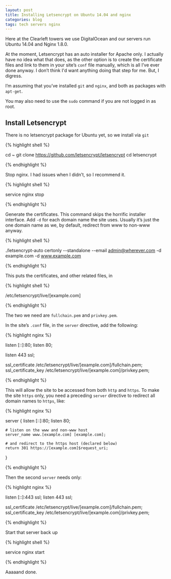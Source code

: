 ```yaml
---
layout: post
title: Installing Letsencrypt on Ubuntu 14.04 and nginx
categories: blog
tags: tech servers nginx
---
```


Here at the Clearleft towers we use DigitalOcean and our servers run Ubuntu 14.04 and Nginx 1.8.0.

At the moment, Letsencrypt has an auto installer for Apache only. I actually have no idea what that does, as the other option is to create the certificate files and link to them in your site’s `conf` file manually, which is all I’ve ever done anyway. I don’t think I'd want anything doing that step for me. But, I digress.

I’m assuming that you’ve installed `git` and `nginx`, and both as packages with `apt-get`.

You may also need to use the `sudo` command if you are not logged in as root.

## Install Letsencrypt

There is no letsencrypt package for Ubuntu yet, so we install via `git`

{% highlight shell %}

cd ~
git clone https://github.com/letsencrypt/letsencrypt
cd letsencrypt

{% endhighlight %}

Stop nginx. I had issues when I didn’t, so I recommend it.

{% highlight shell %}

service nginx stop

{% endhighlight %}

Generate the certificates. This command skips the horrific installer interface. Add `-d` for each domain name the site uses. Usually it’s just the one domain name as we, by default, redirect from www to non-www anyway.

{% highlight shell %}

./letsencrypt-auto certonly --standalone --email admin@wherever.com -d example.com -d www.example.com

{% endhighlight %}

This puts the certificates, and other related files, in

{% highlight shell %}

/etc/letsencrypt/live/[example.com]

{% endhighlight %}

The two we need are `fullchain.pem` and `privkey.pem`.

In the site’s `.conf` file, in the `server` directive, add the following:

{% highlight nginx %}

listen [::]:80;
listen 80;

listen 443 ssl;

ssl_certificate /etc/letsencrypt/live/[example.com]/fullchain.pem;
ssl_certificate_key /etc/letsencrypt/live/[example.com]/privkey.pem;

{% endhighlight %}

This will allow the site to be accessed from both `http` and `https`. To make the site `https` only, you need a preceding `server` directive to redirect all domain names to `https`, like:

{% highlight nginx %}

server {
    listen [::]:80;
    listen 80;

    # listen on the www and non-www host
    server_name www.[example.com] [example.com];

    # and redirect to the https host (declared below)
    return 301 https://[example.com]$request_uri;
}

{% endhighlight %}

Then the second `server` needs only:

{% highlight nginx %}

listen [::]:443 ssl;
listen 443 ssl;

ssl_certificate /etc/letsencrypt/live/[example.com]/fullchain.pem;
ssl_certificate_key /etc/letsencrypt/live/[example.com]/privkey.pem;

{% endhighlight %}

Start that server back up

{% highlight shell %}

service nginx start

{% endhighlight %}

Aaaaand done.
